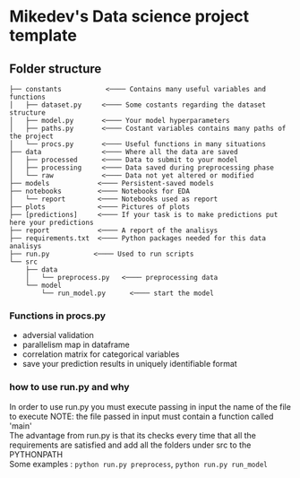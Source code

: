 # Mikedev's Data science project template

## Folder structure
    ├── constants           <──── Contains many useful variables and functions
    │   ├── dataset.py     <──── Some costants regarding the dataset structure
    │   ├── model.py       <──── Your model hyperparameters
    │   ├── paths.py       <──── Costant variables contains many paths of the project 
    │   └── procs.py       <──── Useful functions in many situations
    ├── data               <──── Where all the data are saved
    │   ├── processed      <──── Data to submit to your model
    │   ├── processing     <──── Data saved during preprocessing phase
    │   └── raw            <──── Data not yet altered or modified 
    ├── models            <──── Persistent-saved models
    ├── notebooks         <──── Notebooks for EDA
    │   └── report        <──── Notebooks used as report
    ├── plots             <──── Pictures of plots
    ├── [predictions]     <──── If your task is to make predictions put here your predictions
    ├── report            <──── A report of the analisys
    ├── requirements.txt  <──── Python packages needed for this data analisys
    ├── run.py           <──── Used to run scripts
    └── src
        ├── data
        │   └── preprocess.py   <──── preprocessing data
        └── model
            └── run_model.py      <──── start the model
            
### Functions in procs.py

- adversial validation
- parallelism map in dataframe
- correlation matrix for categorical variables
- save your prediction results in uniquely identifiable format


### how to use run.py and why
In order to use run.py you must execute passing in input the name of the file to execute
NOTE: the file passed in input must contain a function called 'main'<br>
The advantage from run.py is that its checks every time that all the requirements are satisfied
and add all the folders under src to the PYTHONPATH<br>
Some examples :
`python run.py preprocess`, `python run.py run_model`